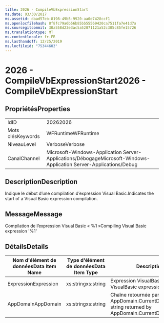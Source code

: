```yaml
---
title: 2026 - CompileVbExpressionStart
ms.date: 03/30/2017
ms.assetid: daad57eb-8198-49b5-9920-aa0e7428ccf1
ms.openlocfilehash: 8f8fc79a6b56b85bb55569420ca7511fa7e41d7a
ms.sourcegitcommit: 30a558d23e3ac5a52071121a52c305c85fe15726
ms.translationtype: MT
ms.contentlocale: fr-FR
ms.lasthandoff: 12/25/2019
ms.locfileid: "75344603"
---
```

# <a name="2026---compilevbexpressionstart"></a><span data-ttu-id="78e50-102">2026 - CompileVbExpressionStart</span><span class="sxs-lookup"><span data-stu-id="78e50-102">2026 - CompileVbExpressionStart</span></span>
## <a name="properties"></a><span data-ttu-id="78e50-103">Propriétés</span><span class="sxs-lookup"><span data-stu-id="78e50-103">Properties</span></span>  
  
|||  
|-|-|  
|<span data-ttu-id="78e50-104">Id</span><span class="sxs-lookup"><span data-stu-id="78e50-104">ID</span></span>|<span data-ttu-id="78e50-105">2026</span><span class="sxs-lookup"><span data-stu-id="78e50-105">2026</span></span>|  
|<span data-ttu-id="78e50-106">Mots clés</span><span class="sxs-lookup"><span data-stu-id="78e50-106">Keywords</span></span>|<span data-ttu-id="78e50-107">WFRuntime</span><span class="sxs-lookup"><span data-stu-id="78e50-107">WFRuntime</span></span>|  
|<span data-ttu-id="78e50-108">Niveau</span><span class="sxs-lookup"><span data-stu-id="78e50-108">Level</span></span>|<span data-ttu-id="78e50-109">Verbose</span><span class="sxs-lookup"><span data-stu-id="78e50-109">Verbose</span></span>|  
|<span data-ttu-id="78e50-110">Canal</span><span class="sxs-lookup"><span data-stu-id="78e50-110">Channel</span></span>|<span data-ttu-id="78e50-111">Microsoft-Windows-Application Server-Applications/Débogage</span><span class="sxs-lookup"><span data-stu-id="78e50-111">Microsoft-Windows-Application Server-Applications/Debug</span></span>|  
  
## <a name="description"></a><span data-ttu-id="78e50-112">Description</span><span class="sxs-lookup"><span data-stu-id="78e50-112">Description</span></span>  
 <span data-ttu-id="78e50-113">Indique le début d’une compilation d’expression Visual Basic.</span><span class="sxs-lookup"><span data-stu-id="78e50-113">Indicates the start of a Visual Basic expression compilation.</span></span>  
  
## <a name="message"></a><span data-ttu-id="78e50-114">Message</span><span class="sxs-lookup"><span data-stu-id="78e50-114">Message</span></span>  
 <span data-ttu-id="78e50-115">Compilation de l’expression Visual Basic « %1 »</span><span class="sxs-lookup"><span data-stu-id="78e50-115">Compiling Visual Basic expression '%1'</span></span>  
  
## <a name="details"></a><span data-ttu-id="78e50-116">Détails</span><span class="sxs-lookup"><span data-stu-id="78e50-116">Details</span></span>  
  
|<span data-ttu-id="78e50-117">Nom d'élément de données</span><span class="sxs-lookup"><span data-stu-id="78e50-117">Data Item Name</span></span>|<span data-ttu-id="78e50-118">Type d'élément de données</span><span class="sxs-lookup"><span data-stu-id="78e50-118">Data Item Type</span></span>|<span data-ttu-id="78e50-119">Description</span><span class="sxs-lookup"><span data-stu-id="78e50-119">Description</span></span>|  
|--------------------|--------------------|-----------------|  
|<span data-ttu-id="78e50-120">Expression</span><span class="sxs-lookup"><span data-stu-id="78e50-120">Expression</span></span>|<span data-ttu-id="78e50-121">xs:string</span><span class="sxs-lookup"><span data-stu-id="78e50-121">xs:string</span></span>|<span data-ttu-id="78e50-122">Expression VisualBasic à compiler.</span><span class="sxs-lookup"><span data-stu-id="78e50-122">The VisualBasic expression to compile.</span></span>|  
|<span data-ttu-id="78e50-123">AppDomain</span><span class="sxs-lookup"><span data-stu-id="78e50-123">AppDomain</span></span>|<span data-ttu-id="78e50-124">xs:string</span><span class="sxs-lookup"><span data-stu-id="78e50-124">xs:string</span></span>|<span data-ttu-id="78e50-125">Chaîne retournée par AppDomain.CurrentDomain.FriendlyName.</span><span class="sxs-lookup"><span data-stu-id="78e50-125">The string returned by AppDomain.CurrentDomain.FriendlyName.</span></span>|
